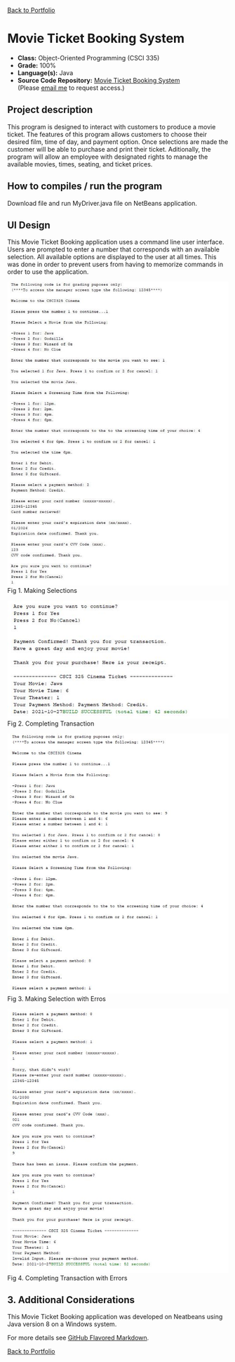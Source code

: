 [Back to Portfolio](./)

Movie Ticket Booking System
===============

-   **Class:** Object-Oriented Programming (CSCI 335)
-   **Grade:** 100%
-   **Language(s):** Java
-   **Source Code Repository:** [Movie Ticket Booking System](https://github.com/Xcar17/Movie-Ticket-App)  
    (Please [email me](mailto:cror93@gmail.com?subject=GitHub%20Access) to request access.)

## Project description

This program is designed to interact with customers to produce a movie ticket. The features of this program allows customers to choose their desired film, time of day, and payment option. Once selections are made the customer will be able to purchase and print their ticket. Aditionally, the program will allow an employee with designated rights to manage the available movies, times, seating, and ticket prices. 

## How to compiles / run the program

Download file and run MyDriver.java file on NetBeans application.

## UI Design

This Movie Ticket Booking application uses a command line user interface. Users are prompted to enter a number that corresponds with an available selection. All available options are displayed to the user at all times. This was done in order to prevent users from having to memorize commands in order to use the application. 

![screenshot](/Ticket-Images/java1.JPG)
Fig 1. Making Selections

![screenshot](/Ticket-Images/java2.JPG)
Fig 2. Completing Transaction

![screenshot](/Ticket-Images/javaerror1.JPG)
Fig 3. Making Selection with Erros


![screenshot](/Ticket-Images/javaerror2.JPG)
Fig 4. Completing Transaction with Errors


## 3. Additional Considerations

This Movie Ticket Booking application was developed on Neatbeans using Java version 8 on a Windows system.

For more details see [GitHub Flavored Markdown](https://guides.github.com/features/mastering-markdown/).

[Back to Portfolio](./)

